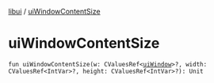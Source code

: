 [libui](README.md) / [uiWindowContentSize](ui-window-content-size.md)

# uiWindowContentSize

`fun uiWindowContentSize(w: CValuesRef<`[`uiWindow`](ui-window.md)`>?, width: CValuesRef<IntVar>?, height: CValuesRef<IntVar>?): Unit`
